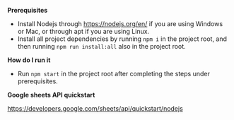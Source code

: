**Prerequisites**

* Install Nodejs through https://nodejs.org/en/ if you are using Windows or Mac, or through apt if you are using Linux.
* Install all project dependencies by running `npm i` in the project root, and then running `npm run install:all` also in the project root.

**How do I run it**

* Run `npm start` in the project root after completing the steps under prerequisites.

**Google sheets API quickstart**

https://developers.google.com/sheets/api/quickstart/nodejs